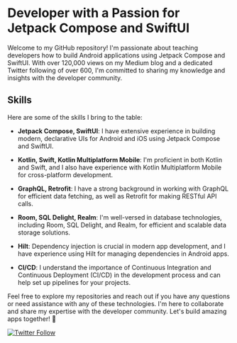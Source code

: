 # Developer with a Passion for Jetpack Compose and SwiftUI

Welcome to my GitHub repository! I'm passionate about teaching developers how to build Android applications using Jetpack Compose and SwiftUI. With over 120,000 views on my Medium blog and a dedicated Twitter following of over 600, I'm committed to sharing my knowledge and insights with the developer community.

## Skills

Here are some of the skills I bring to the table:

- **Jetpack Compose, SwiftUI**: I have extensive experience in building modern, declarative UIs for Android and iOS using Jetpack Compose and SwiftUI.

- **Kotlin, Swift, Kotlin Multiplatform Mobile**: I'm proficient in both Kotlin and Swift, and I also have experience with Kotlin Multiplatform Mobile for cross-platform development.

- **GraphQL, Retrofit**: I have a strong background in working with GraphQL for efficient data fetching, as well as Retrofit for making RESTful API calls.

- **Room, SQL Delight, Realm**: I'm well-versed in database technologies, including Room, SQL Delight, and Realm, for efficient and scalable data storage solutions.

- **Hilt**: Dependency injection is crucial in modern app development, and I have experience using Hilt for managing dependencies in Android apps.

- **CI/CD**: I understand the importance of Continuous Integration and Continuous Deployment (CI/CD) in the development process and can help set up pipelines for your projects.

Feel free to explore my repositories and reach out if you have any questions or need assistance with any of these technologies. I'm here to collaborate and share my expertise with the developer community. Let's build amazing apps together! 🚀

[![Twitter Follow](https://img.shields.io/twitter/follow/danielatitienei?style=social)](https://twitter.com/danielatitienei)
